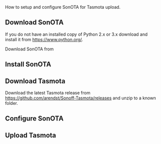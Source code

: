 How to setup and configure SonOTA for Tasmota upload.

## Download SonOTA
If you do not have an installed copy of Python 2.x or 3.x download and install it from https://www.python.org/.

Download SonOTA from 

## Install SonOTA

## Download Tasmota
Download the latest Tasmota release from https://github.com/arendst/Sonoff-Tasmota/releases and unzip to a known folder.

## Configure SonOTA

## Upload Tasmota
